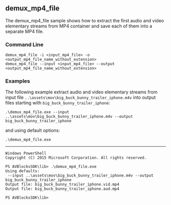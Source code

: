 ## demux_mp4_file

The demux_mp4_file sample shows how to extract the first audio and video elementary streams from MP4 container and save each of them into a separate MP4 file.   

### Command Line

~~~ shell
demux_mp4_file -i <input_mp4_file> -o <output_mp4_file_name_without_extension>
demux_mp4_file --input <input_mp4_file> --output <output_mp4_file_name_without_extension>
~~~

###	Examples

The following example extract audio and video elementary streams from input file `..\assets\mov\big_buck_bunny_trailer_iphone.m4v` into output files starting with `big_buck_bunny_trailer_iphone`:

~~~ shell
.\demux_mp4_file.exe --input ..\assets\mov\big_buck_bunny_trailer_iphone.m4v --output big_buck_bunny_trailer_iphone
~~~

and using default options:
~~~ shell
.\demux_mp4_file.exe
~~~
***
~~~ shell
Windows PowerShell
Copyright (C) 2015 Microsoft Corporation. All rights reserved.

PS AVBlocksSDK\lib> .\demux_mp4_file.exe
Using defaults:
 --input ..\assets\mov\big_buck_bunny_trailer_iphone.m4v --output big_buck_bunny_trailer_iphone
Output file: big_buck_bunny_trailer_iphone.vid.mp4
Output file: big_buck_bunny_trailer_iphone.aud.mp4

PS AVBlocksSDK\lib>
~~~ 